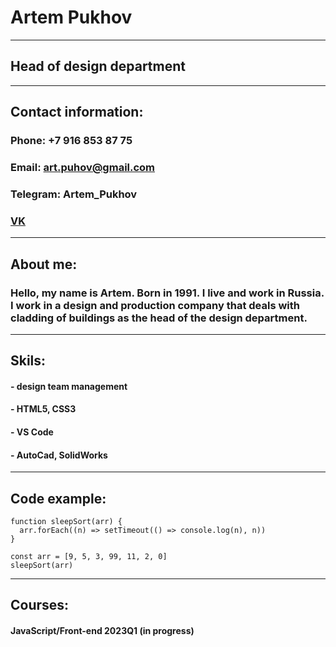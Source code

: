 # __Artem Pukhov__
------

## __Head of design department__
--------

## __Contact information:__

### __Phone:__ +7 916 853 87 75
### __Email:__ art.puhov@gmail.com
### __Telegram:__ Artem_Pukhov
### __[VK](https://vk.com/id5432204)__
------
## About me:
### Hello, my name is Artem. Born in 1991. I live and work in Russia. I work in a design and production company that deals with cladding of buildings as the head of the design department.
-----
## Skils:
#### - design team management
#### - HTML5, CSS3
#### - VS Code
#### - AutoCad, SolidWorks
---
## Code example:

``` 
function sleepSort(arr) {
  arr.forEach((n) => setTimeout(() => console.log(n), n))
}

const arr = [9, 5, 3, 99, 11, 2, 0]
sleepSort(arr) 
```

----

## Courses:
#### JavaScript/Front-end 2023Q1 (in progress)